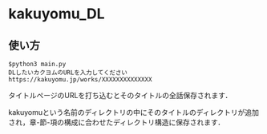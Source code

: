 # kakuyomu_DL

## 使い方

```
$python3 main.py
DLしたいカクヨムのURLを入力してください
https://kakuyomu.jp/works/XXXXXXXXXXXXXX
```

タイトルページのURLを打ち込むとそのタイトルの全話保存されます．

kakuyomuという名前のディレクトリの中にそのタイトルのディレクトリが追加され，章-節-項の構成に合わせたディレクトリ構造に保存されます．

